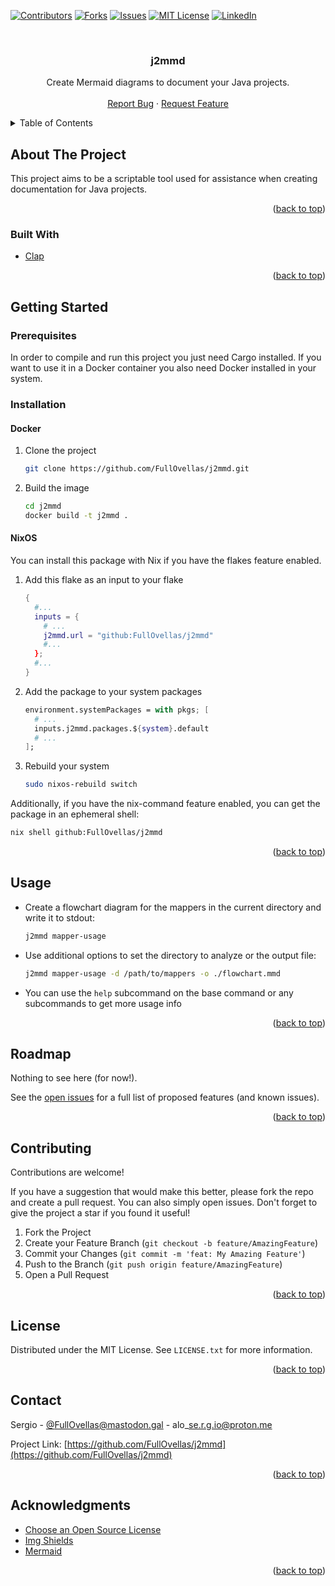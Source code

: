 <!-- Improved compatibility of back to top link: See: https://github.com/pull/73 -->
<a name="readme-top"></a>
<!--
*** Thanks for checking out the Best-README-Template. If you have a suggestion
*** that would make this better, please fork the repo and create a pull request
*** or simply open an issue with the tag "enhancement".
*** Don't forget to give the project a star!
*** Thanks again! Now go create something AMAZING! :D
-->



<!-- PROJECT SHIELDS -->
<!--
*** I'm using markdown "reference style" links for readability.
*** Reference links are enclosed in brackets [ ] instead of parentheses ( ).
*** See the bottom of this document for the declaration of the reference variables
*** for contributors-url, forks-url, etc. This is an optional, concise syntax you may use.
*** https://www.markdownguide.org/basic-syntax/#reference-style-links
-->
[![Contributors][contributors-shield]][contributors-url]
[![Forks][forks-shield]][forks-url]
[![Issues][issues-shield]][issues-url]
[![MIT License][license-shield]][license-url]
[![LinkedIn][linkedin-shield]][linkedin-url]



<!-- PROJECT LOGO -->
<br />
<div align="center">
  <h3 align="center">j2mmd</h3>

  <p align="center">
    Create Mermaid diagrams to document your Java projects.
    <br />
    <br />
    <a href="https://github.com/FullOvellas/j2mmd/issues">Report Bug</a>
    ·
    <a href="https://github.com/FullOvellas/j2mmd/issues">Request Feature</a>
  </p>
</div>



<!-- TABLE OF CONTENTS -->
<details>
  <summary>Table of Contents</summary>
  <ol>
    <li>
      <a href="#about-the-project">About The Project</a>
      <ul>
        <li><a href="#built-with">Built With</a></li>
      </ul>
    </li>
    <li>
      <a href="#getting-started">Getting Started</a>
      <ul>
        <li><a href="#prerequisites">Prerequisites</a></li>
        <li>
          <a href="#installation">Installation</a>
          <ul>
            <li><a href="#docker">Docker</a></li>
            <li><a href="#nixos">NixOS</a></li>
          </ul>
        </li>
      </ul>
    </li>
    <li><a href="#usage">Usage</a></li>
    <li><a href="#roadmap">Roadmap</a></li>
    <li><a href="#contributing">Contributing</a></li>
    <li><a href="#license">License</a></li>
    <li><a href="#contact">Contact</a></li>
    <li><a href="#acknowledgments">Acknowledgments</a></li>
  </ol>
</details>


<!-- ABOUT THE PROJECT -->
## About The Project

This project aims to be a scriptable tool used for assistance when creating documentation for Java
projects.

<p align="right">(<a href="#readme-top">back to top</a>)</p>

### Built With

* [Clap][clap-url]

<p align="right">(<a href="#readme-top">back to top</a>)</p>

<!-- GETTING STARTED -->
## Getting Started

### Prerequisites

In order to compile and run this project you just need Cargo installed. If you want to use it in a 
Docker container you also need Docker installed in your system.

### Installation

#### Docker

1. Clone the project
   ```sh
   git clone https://github.com/FullOvellas/j2mmd.git
   ```
2. Build the image
   ```sh
   cd j2mmd
   docker build -t j2mmd .
   ```

#### NixOS

You can install this package with Nix if you have the flakes feature enabled.

1. Add this flake as an input to your flake
   ```nix
   {
     #...
     inputs = {
       # ...
       j2mmd.url = "github:FullOvellas/j2mmd"
       #...
     };
     #...
   }
   ```
2. Add the package to your system packages
   ```nix
   environment.systemPackages = with pkgs; [
     # ...
     inputs.j2mmd.packages.${system}.default
     # ...
   ];
   ```
3. Rebuild your system
   ```sh
   sudo nixos-rebuild switch
   ```

Additionally, if you have the nix-command feature enabled, you can get the package in an ephemeral
shell:

```sh
nix shell github:FullOvellas/j2mmd
```

<p align="right">(<a href="#readme-top">back to top</a>)</p>

<!-- USAGE EXAMPLES -->
## Usage

- Create a flowchart diagram for the mappers in the current directory and write it to stdout:
  ```sh
  j2mmd mapper-usage
  ```
- Use additional options to set the directory to analyze or the output file:
  ```sh
  j2mmd mapper-usage -d /path/to/mappers -o ./flowchart.mmd
  ```
- You can use the `help` subcommand on the base command or any subcommands to get more usage info

<p align="right">(<a href="#readme-top">back to top</a>)</p>

<!-- ROADMAP -->
## Roadmap

Nothing to see here (for now!).

See the [open issues](https://github.com/FullOvellas/j2mmd/issues) for a full list of proposed features (and known issues).

<p align="right">(<a href="#readme-top">back to top</a>)</p>



<!-- CONTRIBUTING -->
## Contributing

Contributions are welcome!

If you have a suggestion that would make this better, please fork the repo and create a pull request. You can also simply open issues.
Don't forget to give the project a star if you found it useful!

1. Fork the Project
2. Create your Feature Branch (`git checkout -b feature/AmazingFeature`)
3. Commit your Changes (`git commit -m 'feat: My Amazing Feature'`)
4. Push to the Branch (`git push origin feature/AmazingFeature`)
5. Open a Pull Request

<p align="right">(<a href="#readme-top">back to top</a>)</p>

<!-- LICENSE -->
## License

Distributed under the MIT License. See `LICENSE.txt` for more information.

<p align="right">(<a href="#readme-top">back to top</a>)</p>



<!-- CONTACT -->
## Contact

Sergio - [@FullOvellas@mastodon.gal](https://mastodon.gal/@FullOvellas) - alo\_se.r.g.io@proton.me

Project Link: [https://github.com/FullOvellas/j2mmd](https://github.com/FullOvellas/j2mmd)

<p align="right">(<a href="#readme-top">back to top</a>)</p>



<!-- ACKNOWLEDGMENTS -->
## Acknowledgments

* [Choose an Open Source License](https://choosealicense.com)
* [Img Shields](https://shields.io)
* [Mermaid](https://mermaid.js.org/)

<p align="right">(<a href="#readme-top">back to top</a>)</p>



<!-- MARKDOWN LINKS & IMAGES -->
<!-- https://www.markdownguide.org/basic-syntax/#reference-style-links -->
[contributors-shield]: https://img.shields.io/github/contributors/FullOvellas/j2mmd.svg?style=for-the-badge
[contributors-url]: https://github.com/FullOvellas/j2mmd/graphs/contributors
[forks-shield]: https://img.shields.io/github/forks/FullOvellas/j2mmd.svg?style=for-the-badge
[forks-url]: https://github.com/FullOvellas/j2mmd/network/members
[issues-shield]: https://img.shields.io/github/issues/FullOvellas/j2mmd.svg?style=for-the-badge
[issues-url]: https://github.com/FullOvellas/j2mmd/issues
[license-shield]: https://img.shields.io/github/license/FullOvellas/j2mmd.svg?style=for-the-badge
[license-url]: https://github.com/FullOvellas/j2mmd/blob/main/LICENSE.txt
[linkedin-shield]: https://img.shields.io/badge/-LinkedIn-black.svg?style=for-the-badge&logo=linkedin&colorB=555
[linkedin-url]: https://linkedin.com/in/sergio-alonso-dev
[clap-url]: https://docs.rs/clap/latest/clap/index.html
